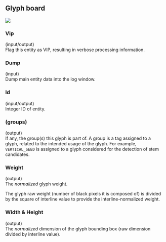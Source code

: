 ## Glyph board

![](/assets/glyph_board.png)

### Vip
(input/output)  
Flag this entity as VIP, resulting in verbose processing information.

### Dump
(input)  
Dump main entity data into the log window.

### Id
(input/output)  
Integer ID of entity.

### (groups)
(output)  
If any, the group(s) this glyph is part of.
A group is a tag assigned to a glyph, related to the intended usage of the glyph.
For example, `VERTICAL_SEED` is assigned to a glyph considered for the detection of
stem candidates.

### Weight
(output)  
The _normalized_ glyph weight.

The glyph raw weight (number of black pixels it is composed of) is divided by the square of
interline value to provide the interline-normalized weight.

### Width & Height
(output)  
The _normalized_ dimension of the glyph bounding box (raw dimension divided by interline value).
